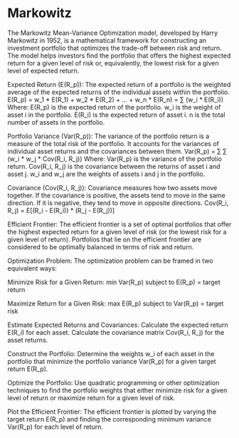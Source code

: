 # Markowitz

The Markowitz Mean-Variance Optimization model, developed by Harry Markowitz in 1952, is a mathematical framework for constructing an investment portfolio that optimizes the trade-off between risk and return. The model helps investors find the portfolio that offers the highest expected return for a given level of risk or, equivalently, the lowest risk for a given level of expected return.


Expected Return (E(R_p)): The expected return of a portfolio is the weighted average of the expected returns of the individual assets within the portfolio.
E(R_p) = w_1 * E(R_1) + w_2 * E(R_2) + ... + w_n * E(R_n)
       = ∑ (w_i * E(R_i))
Where:
E(R_p) is the expected return of the portfolio.
w_i is the weight of asset i in the portfolio.
E(R_i) is the expected return of asset i.
n is the total number of assets in the portfolio.

Portfolio Variance (Var(R_p)): The variance of the portfolio return is a measure of the total risk of the portfolio. It accounts for the variances of individual asset returns and the covariances between them.
Var(R_p) = ∑ ∑ (w_i * w_j * Cov(R_i, R_j))
Where:
Var(R_p) is the variance of the portfolio return.
Cov(R_i, R_j) is the covariance between the returns of asset i and asset j.
w_i and w_j are the weights of assets i and j in the portfolio.

Covariance (Cov(R_i, R_j)): Covariance measures how two assets move together. If the covariance is positive, the assets tend to move in the same direction. If it is negative, they tend to move in opposite directions.
Cov(R_i, R_j) = E[(R_i - E(R_i)) * (R_j - E(R_j))]

Efficient Frontier: The efficient frontier is a set of optimal portfolios that offer the highest expected return for a given level of risk (or the lowest risk for a given level of return). Portfolios that lie on the efficient frontier are considered to be optimally balanced in terms of risk and return.

Optimization Problem: The optimization problem can be framed in two equivalent ways:

Minimize Risk for a Given Return:
min Var(R_p) 
subject to E(R_p) = target return

Maximize Return for a Given Risk:
max E(R_p)
subject to Var(R_p) = target risk



Estimate Expected Returns and Covariances:
Calculate the expected return E(R_i) for each asset.
Calculate the covariance matrix Cov(R_i, R_j) for the asset returns.

Construct the Portfolio:
Determine the weights w_i of each asset in the portfolio that minimize the portfolio variance Var(R_p) for a given target return E(R_p).

Optimize the Portfolio:
Use quadratic programming or other optimization techniques to find the portfolio weights that either minimize risk for a given level of return or maximize return for a given level of risk.

Plot the Efficient Frontier:
The efficient frontier is plotted by varying the target return E(R_p) and finding the corresponding minimum variance Var(R_p) for each level of return.

